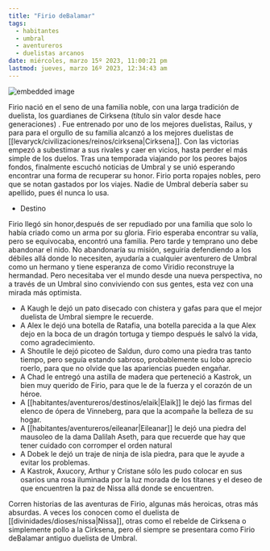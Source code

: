 ```yaml
---
title: "Firio deBalamar" 
tags:
  - habitantes
  - umbral
  - aventureros
  - duelistas arcanos
date: miércoles, marzo 15º 2023, 11:00:21 pm
lastmod: jueves, marzo 16º 2023, 12:34:43 am
---
```


![embedded image](https://assets.legendkeeper.com/80743bcb-ef02-4128-98eb-f33f0bf9dbe4.png "Attachment")

Firio nació en el seno de una familia noble, con una larga tradición de duelista, los guardianes de Cirksena (título sin valor desde hace generaciones) . Fue entrenado por uno de los mejores duelistas, Railus, y para para el orgullo de su familia alcanzó a los mejores duelistas de [[levaryck/civilizaciones/reinos/cirksena|Cirksena]]. Con las victorias empezó a subestimar a sus rivales y caer en vicios, hasta perder el más simple de los duelos. Tras una temporada viajando por los peores bajos fondos, finalmente escuchó noticias de Umbral y se unió esperando encontrar una forma de recuperar su honor. Firio porta ropajes nobles, pero que se notan gastados por los viajes. Nadie de Umbral debería saber su apellido, pues él nunca lo usa.
- Destino

Firio llegó sin honor,después de ser repudiado por una familia que solo lo había criado como un arma por su gloria.
Firio esperaba encontrar su valía, pero se equivocaba, encontró una familia. Pero tarde y temprano uno debe abandonar el nido.
No abandonaría su misión, seguiría defendiendo a los débiles allá donde lo necesiten, ayudaría a cualquier aventurero de Umbral como un hermano y tiene esperanza de como Viridio reconstruye la hermandad. Pero necesitaba ver el mundo desde una nueva perspectiva, no a través de un Umbral sino conviviendo con sus gentes, esta vez con una mirada más optimista.

  - A Kaugh le dejó un pato disecado con chistera y gafas para que el mejor duelista de Umbral siempre le recuerde.
  - A Alex le dejó una botella de Ratafia, una botella parecida a la que Alex dejo en la boca de un dragón tortuga y tiempo después le salvó la vida, como agradecimiento.
  - A Shoutile le dejó picoteo de Saldun, duro como una piedra tras tanto tiempo, pero seguía estando sabroso, probablemente su lobo aprecio roerlo, para que no olvide que las apariencias pueden engañar.
  - A Chad le entregó una astilla de madera que perteneció a Kastrok, un bien muy querido de Firio, para que le de la fuerza y el corazón de un héroe.
  - A [[habitantes/aventureros/destinos/elaik|Elaik]] le dejó las firmas del elenco de ópera de Vinneberg, para que la acompañe la belleza de su hogar.
  - A [[habitantes/aventureros/eileanar|Eileanar]] le dejó una piedra del mausoleo de la dama Dalilah Aseth, para que recuerde que hay que tener cuidado con corromper el orden natural
  - A Dobek le dejó un traje de ninja de isla piedra, para que le ayude a evitar los problemas.
  - A Kastrok, Axucory, Arthur y Cristane sólo les pudo colocar en sus osarios una rosa iluminada por la luz morada de los titanes y el deseo de que encuentren la paz de Nissa allá donde se encuentren.

Corren historias de las aventuras de Firio, algunas más heroicas, otras más absurdas. A veces los conocen como el duelista de [[divinidades/dioses/nissa|Nissa]], otras como el rebelde de Cirksena o simplemente pollo a la Cirksena, pero él siempre se presentara como Firio deBalamar antiguo duelista de Umbral.